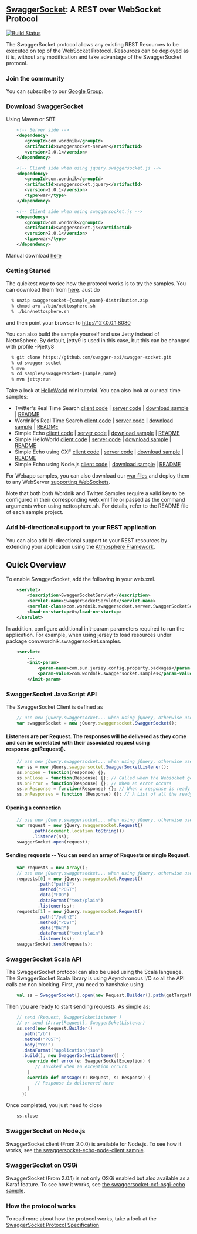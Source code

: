 ## [SwaggerSocket](https://github.com/wordnik/swaggersocket/wiki/SwaggerSocket-Protocol): A REST over WebSocket Protocol

[![Build Status](https://travis-ci.org/swagger-api/swagger-socket.png)](https://travis-ci.org/swagger-api/swagger-socket)

The SwaggerSocket protocol allows any existing REST Resources to be executed on top of the WebSocket Protocol. Resources can be deployed as it is, without any modification and take advantage of the SwaggerSocket protocol.

### Join the community

You can subscribe to our [Google Group](https://groups.google.com/forum/?fromgroups#!forum/swagger-swaggersocket).
<!-- or follow us on [Twitter](https://twitter.com/#!/swaggersocket)-->

### Download SwaggerSocket

Using Maven or SBT

```xml
    <!-- Server side -->
    <dependency>
       <groupId>com.wordnik</groupId>
       <artifactId>swaggersocket-server</artifactId>
       <version>2.0.1</version>
    </dependency>

    <!-- Client side when using jquery.swaggersocket.js --> 
    <dependency>
       <groupId>com.wordnik</groupId>
       <artifactId>swaggersocket.jquery</artifactId>
       <version>2.0.1</version>
       <type>war</type>
    </dependency>   

    <!-- Client side when using swaggersocket.js --> 
    <dependency>
       <groupId>com.wordnik</groupId>
       <artifactId>swaggersocket.js</artifactId>
       <version>2.0.1</version>
       <type>war</type>
    </dependency>   
```

Manual download [here](http://search.maven.org/#search|ga|1|swaggersocket)

### Getting Started
The quickest way to see how the protocol works is to try the samples. You can download them from [here](http://search.maven.org/#search|ga|1|swaggersocket). Just do

```bash
  % unzip swaggersocket-{sample_name}-distribution.zip
  % chmod a+x ./bin/nettosphere.sh
  % ./bin/nettosphere.sh
```

and then point your browser to http://127.0.0.1:8080

You can also build the sample yourself and use Jetty instead of NettoSphere.
By default, jetty9 is used in this case, but this can be changed with profile -Pjetty8

```bash
  % git clone https://github.com/swagger-api/swagger-socket.git
  % cd swagger-socket
  % mvn 
  % cd samples/swaggersocket-{sample_name}
  % mvn jetty:run
```

Take a look at [HelloWorld](https://github.com/wordnik/swaggersocket/wiki/Getting-started-with-SwaggerSocket-and-Jersey) mini tutorial. 
You can also look at our real time samples:

 * Twitter's Real Time Search [client code](https://github.com/swagger-api/swaggersocket/blob/master/samples/swaggersocket-twitter/src/main/webapp/index.html) | [server code](https://github.com/swagger-api/swagger-socket/blob/master/samples/swaggersocket-twitter/src/main/java/com/wordnik/swaggersocket/samples/TwitterFeed.java) | [download sample](http://search.maven.org/#search%7Cgav%7C1%7Cg%3A%22com.wordnik%22%20AND%20a%3A%22swaggersocket-sample-twitter%22) | [README](https://github.com/swagger-api/swagger-socket/blob/master/samples/swaggersocket-twitter/README.txt)
 * Wordnik's Real Time Search [client code](https://github.com/swagger-api/swagger-socket/blob/master/samples/swaggersocket-wordnik/src/main/webapp/index.html) | [server code](https://github.com/swagger-api/swagger-socket/blob/master/samples/swaggersocket-wordnik/src/main/scala/com/wordnik/swaggersocket/samples/WordnikResourceProxy.scala) | [download sample](http://search.maven.org/#search%7Cgav%7C1%7Cg%3A%22com.wordnik%22%20AND%20a%3A%22swaggersocket-sample-wordnik%22) | [README](https://github.com/swagger-api/swagger-socket/blob/master/samples/swaggersocket-wordnik/README.txt)
 * Simple Echo [client code](https://github.com/swagger-api/swagger-socket/blob/master/samples/swaggersocket-echo/src/main/webapp/index.html) | [server code](https://github.com/swagger-api/swagger-socket/blob/master/samples/swaggersocket-echo/src/main/scala/com/wordnik/swaggersocket/samples/SwaggerSocketResource.scala) | [download sample](http://search.maven.org/#search%7Cgav%7C1%7Cg%3A%22com.wordnik%22%20AND%20a%3A%22swaggersocket-sample-echo%22) | [README](https://github.com/swagger-api/swagger-socket/blob/master/samples/swaggersocket-echo/README.txt)
 * Simple HelloWorld [client code](https://github.com/swagger-api/swagger-socket/blob/master/samples/swaggersocket-helloworld/src/main/webapp/index.html) | [server code](https://github.com/swagger-api/swagger-socket/blob/master/samples/swaggersocket-helloworld/src/main/scala/com/wordnik/swaggersocket/samples/HelloWorld.scala) | [download sample](http://search.maven.org/#search%7Cgav%7C1%7Cg%3A%22com.wordnik%22%20AND%20a%3A%22swaggersocket-sample-helloword%22) | [README](https://github.com/swagger-api/swagger-socket/blob/master/samples/swaggersocket-helloworld/README.txt)
 * Simple Echo using CXF [client code](https://github.com/swagger-api/swagger-socket/blob/master/samples/swaggersocket-cxf-echo/src/main/webapp/index.html) | [server code](https://github.com/swagger-api/swagger-socket/blob/master/samples/swaggersocket-cxf-echo/src/main/java/com/wordnik/swaggersocket/samples/SwaggerSocketResource.java) | [download sample](http://search.maven.org/#search%7Cgav%7C1%7Cg%3A%22com.wordnik%22%20AND%20a%3A%22swaggersocket-cxf-sample-echo%22) | [README](https://github.com/swagger-api/swagger-socket/blob/master/samples/swaggersocket-cxf-echo/README.txt)
 * Simple Echo using Node.js [client code](https://github.com/swagger-api/swagger-socket/blob/master/samples/swaggersocket-echo-node-client/src/main/resources/echo-client.js) | [download sample](http://search.maven.org/#search%7Cgav%7C1%7Cg%3A%22com.wordnik%22%20AND%20a%3A%22swaggersocket-sample-echo-node-client%22) | [README](https://github.com/swagger-api/swagger-socket/blob/master/samples/swaggersocket-echo-node-client/README.txt)

For Webapp samples, you can also download our [war files](http://search.maven.org/#search|ga|1|swaggersocket) and deploy them to any WebServer [supporting WebSockets](https://github.com/Atmosphere/atmosphere/wiki/Supported-WebServers-and-Browsers).

Note that both both Wordnik and Twitter Samples require a valid key to be configured in their corresponding web.xml file or passed as the command arguments when using nettosphere.sh. For details, refer to the README file of each sample project.



### Add bi-directional support to your REST application

You can also add bi-directional support to your REST resources by extending your application using the [Atmosphere Framework](http://github.com/Atmosphere/atmosphere).

## Quick Overview
To enable SwaggerSocket, add the following in your web.xml.  

```xml
    <servlet>
        <description>SwaggerSocketServlet</description>
        <servlet-name>SwaggerSocketServlet</servlet-name>
        <servlet-class>com.wordnik.swaggersocket.server.SwaggerSocketServlet</servlet-class>
        <load-on-startup>0</load-on-startup>
    </servlet>
```
In addition, configure additional init-param parameters required to run the application. For example,
when using jersey to load resources under package com.wordnik.swaggersocket.samples.

```xml
    <servlet>
        ...
        <init-param>
            <param-name>com.sun.jersey.config.property.packages</param-name>
            <param-value>com.wordnik.swaggersocket.samples</param-value>
        </init-param>
```

### SwaggerSocket JavaScript API
The SwaggerSocket Client is defined as

```javascript
    // use new jQuery.swaggersocket... when using jQuery, otherwise use new swaggersocket...
    var swaggerSocket = new jQuery.swaggersocket.SwaggerSocket();
```

#### Listeners are per Request. The responses will be delivered as they come and can be correlated with their associated request using response.getRequest().

```javascript
    // use new jQuery.swaggersocket... when using jQuery, otherwise use new swaggersocket...
    var ss = new jQuery.swaggersocket.SwaggerSocketListener();
    ss.onOpen = function(response) {};
    ss.onClose = function(Response) {}; // Called when the Websocket gets closed
    ss.onError = function(Response) {}; // When an error occurs
    ss.onResponse = function(Response) {}; // When a response is ready
    ss.onResponses = function (Response) {}; // A List of all the ready responses
```

#### Opening a connection

```javascript
    // use new jQuery.swaggersocket... when using jQuery, otherwise use new swaggersocket...
    var request = new jQuery.swaggersocket.Request()
          .path(document.location.toString())
          .listener(ss);
    swaggerSocket.open(request);
```

#### Sending requests -- You can send an array of Requests or single Request.

```javascript
    var requests = new Array();
    // use new jQuery.swaggersocket... when using jQuery, otherwise use new swaggersocket...
    requests[0] = new jQuery.swaggersocket.Request()
            .path("path1")
            .method("POST")
            .data("FOO")
            .dataFormat("text/plain")
            .listener(ss);
    requests[1] = new jQuery.swaggersocket.Request()
            .path("/path2")
            .method("POST")
            .data("BAR")
            .dataFormat("text/plain")
            .listener(ss);
    swaggerSocket.send(requests);
```

### SwaggerSocket Scala API
The SwaggerSocket protocol can also be used using the Scala language. The SwaggerSocket Scala library is using Asynchronous I/O so all the API calls are non blocking. First, you need to hanshake using

```scala
    val ss = SwaggerSocket().open(new Request.Builder().path(getTargetUrl + "/").build())
```

Then you are ready to start sending requests. As simple as:

```scala
    // send (Request, SwaggerSoketListener )
    // or send (Array[Request], SwaggerSoketListener)
    ss.send(new Request.Builder()
      .path("/b")
      .method("POST")
      .body("Yo!")
      .dataFormat("application/json")
      .build(), new SwaggerSocketListener() {
        override def error(e: SwaggerSocketException) {
           // Invoked when an exception occurs
        }
        override def message(r: Request, s: Response) {
           // Response is delievered here
        }
      })
```
Once completed, you just need to close

```scala
    ss.close
```

### SwaggerSocket on Node.js
SwaggerSocket client (From 2.0.0) is available for Node.js. To see how it works, see [the swaggersocket-echo-node-client sample](samples/swaggersocket-echo-node-client).

### SwaggerSocket on OSGi
SwaggerSocket (From 2.0.1) is not only OSGi enabled but also available as a Karaf feature. To see how it works, see [the swaggersocket-cxf-osgi-echo sample](samples/swaggersocket-cxf-osgi-echo).

### How the protocol works
To read more about how the protocol works, take a look at the [SwaggerSocket Protocol Specification](https://github.com/swagger-api/swagger-socket/wiki/SwaggerSocket-Protocol)
